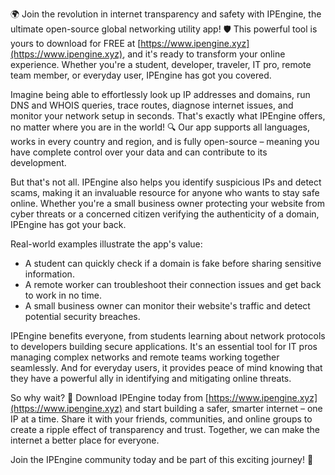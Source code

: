 🌍 Join the revolution in internet transparency and safety with IPEngine, the ultimate open-source global networking utility app! 🛡️ This powerful tool is yours to download for FREE at [https://www.ipengine.xyz](https://www.ipengine.xyz), and it's ready to transform your online experience. Whether you're a student, developer, traveler, IT pro, remote team member, or everyday user, IPEngine has got you covered.

Imagine being able to effortlessly look up IP addresses and domains, run DNS and WHOIS queries, trace routes, diagnose internet issues, and monitor your network setup in seconds. That's exactly what IPEngine offers, no matter where you are in the world! 🔍 Our app supports all languages, works in every country and region, and is fully open-source – meaning you have complete control over your data and can contribute to its development.

But that's not all. IPEngine also helps you identify suspicious IPs and detect scams, making it an invaluable resource for anyone who wants to stay safe online. Whether you're a small business owner protecting your website from cyber threats or a concerned citizen verifying the authenticity of a domain, IPEngine has got your back.

Real-world examples illustrate the app's value:

* A student can quickly check if a domain is fake before sharing sensitive information.
* A remote worker can troubleshoot their connection issues and get back to work in no time.
* A small business owner can monitor their website's traffic and detect potential security breaches.

IPEngine benefits everyone, from students learning about network protocols to developers building secure applications. It's an essential tool for IT pros managing complex networks and remote teams working together seamlessly. And for everyday users, it provides peace of mind knowing that they have a powerful ally in identifying and mitigating online threats.

So why wait? 🚀 Download IPEngine today from [https://www.ipengine.xyz](https://www.ipengine.xyz) and start building a safer, smarter internet – one IP at a time. Share it with your friends, communities, and online groups to create a ripple effect of transparency and trust. Together, we can make the internet a better place for everyone.

Join the IPEngine community today and be part of this exciting journey! 🌟